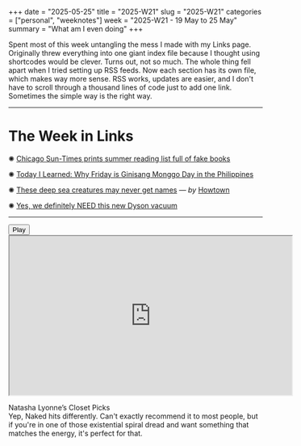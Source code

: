 +++
date = "2025-05-25"
title = "2025-W21"
slug = "2025-W21"
categories = ["personal", "weeknotes"]
week = "2025-W21 - 19 May to 25 May"
summary = "What am I even doing"
+++

Spent most of this week untangling the mess I made with my Links page. Originally threw everything into one giant index file because I thought using shortcodes would be clever. Turns out, not so much. The whole thing fell apart when I tried setting up RSS feeds. Now each section has its own file, which makes way more sense. RSS works, updates are easier, and I don't have to scroll through a thousand lines of code just to add one link. Sometimes the simple way is the right way.

---

# The Week in Links

✺ [Chicago Sun-Times prints summer reading list full of fake books](https://arstechnica.com/ai/2025/05/chicago-sun-times-prints-summer-reading-list-full-of-fake-books/)

✺ [Today I Learned: Why Friday is Ginisang Monggo Day in the Philippines](https://www.esquiremag.ph/culture/food-and-drink/today-i-learned-ginisang-monggo-a7994-20250418)

✺ [These deep sea creatures may never get names](https://www.youtube.com/watch?v=Y6DokoApPVA) — *by* [Howtown](https://www.youtube.com/@Howtown)

✺ [Yes, we definitely NEED this new Dyson vacuum](https://www.youtube.com/watch?v=ve6JuJV17FQ)

---

<lite-youtube videoid="sNUAkiIoTFk" style="background-image: url(&quot;https://i.ytimg.com/vi/sNUAkiIoTFk/hqdefault.jpg&quot;);" class="lyt-activated"><button type="button" class="lty-playbtn"><span class="lyt-visually-hidden">Play</span></button><iframe width="560" height="315" title="Play" allow="accelerometer; autoplay; encrypted-media; gyroscope; picture-in-picture" allowfullscreen="" src="https://www.youtube-nocookie.com/embed/sNUAkiIoTFk?autoplay"></iframe></lite-youtube>

Natasha Lyonne’s Closet Picks
<br>
Yep, Naked hits differently. Can't exactly recommend it to most people, but if you're in one of those existential spiral dread and want something that matches the energy, it's perfect for that.